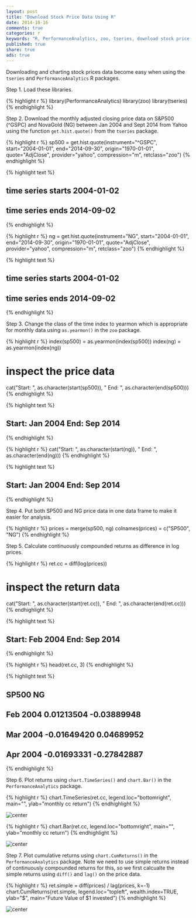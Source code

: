 ```yaml
---
layout: post
title: "Download Stock Price Data Using R"
date: 2014-10-16
comments: true
categories: r
keywords: "R, PerformanceAnalytics, zoo, tseries, download stock price data using R, analyze stock price data using R"
published: true
share: true
ads: true
---
```


Downloading and charting stock prices data become easy when using the `tseries` and `PerformanceAnalytics` R packages. 

Step 1. Load these libraries.

{% highlight r %}
library(PerformanceAnalytics)
library(zoo)
library(tseries)
{% endhighlight %}

Step 2. Download the monthly adjusted closing price data on S&P500 (^GSPC) and NovaGold (NG) between Jan 2004 and Sept 2014 from Yahoo using the function `get.hist.quote()` from the `tseries` package.

{% highlight r %}
sp500 = get.hist.quote(instrument="^GSPC", start="2004-01-01", 
                       end="2014-09-30", origin="1970-01-01",
                       quote="AdjClose", provider="yahoo", 
                       compression="m", retclass="zoo")
{% endhighlight %}



{% highlight text %}
## time series starts 2004-01-02
## time series ends   2014-09-02
{% endhighlight %}



{% highlight r %}
ng = get.hist.quote(instrument="NG", start="2004-01-01", 
                    end="2014-09-30", origin="1970-01-01",
                    quote="AdjClose", provider="yahoo", 
                    compression="m", retclass="zoo")
{% endhighlight %}



{% highlight text %}
## time series starts 2004-01-02
## time series ends   2014-09-02
{% endhighlight %}

Step 3. Change the class of the time index to yearmon which is appropriate for monthly data using `as.yearmon()` in the `zoo` package.  

{% highlight r %}
index(sp500) = as.yearmon(index(sp500))
index(ng) = as.yearmon(index(ng))

# inspect the price data
cat("Start: ", as.character(start(sp500)), "  End: ", as.character(end(sp500)))
{% endhighlight %}



{% highlight text %}
## Start:  Jan 2004   End:  Sep 2014
{% endhighlight %}



{% highlight r %}
cat("Start: ", as.character(start(ng)), "  End: ", as.character(end(ng)))
{% endhighlight %}



{% highlight text %}
## Start:  Jan 2004   End:  Sep 2014
{% endhighlight %}

Step 4. Put both SP500 and NG price data in one data frame to make it easier for analysis.

{% highlight r %}
prices = merge(sp500, ng)
colnames(prices) = c("SP500", "NG")
{% endhighlight %}

Step 5. Calculate continuously compounded returns as difference in log prices.

{% highlight r %}
ret.cc = diff(log(prices))

# inspect the return data
cat("Start: ", as.character(start(ret.cc)), "  End: ", as.character(end(ret.cc)))
{% endhighlight %}



{% highlight text %}
## Start:  Feb 2004   End:  Sep 2014
{% endhighlight %}



{% highlight r %}
head(ret.cc, 3)
{% endhighlight %}



{% highlight text %}
##                SP500          NG
## Feb 2004  0.01213504 -0.03889948
## Mar 2004 -0.01649420  0.04689952
## Apr 2004 -0.01693331 -0.27842887
{% endhighlight %}

Step 6. Plot returns using `chart.TimeSeries()` and `chart.Bar()` in the `PerformanceAnalytics` package. 

{% highlight r %}
chart.TimeSeries(ret.cc, legend.loc="bottomright", main="", 
                 ylab="monthly cc return") 
{% endhighlight %}

![center](/../figs/2014-10-16-download-stock-price-data-using-r/unnamed-chunk-6-1.png)

{% highlight r %}
chart.Bar(ret.cc, legend.loc="bottomright", main="", 
          ylab="monthly cc return")
{% endhighlight %}

![center](/../figs/2014-10-16-download-stock-price-data-using-r/unnamed-chunk-6-2.png)

Step 7. Plot cumulative returns using `chart.CumReturns()` in the `PerformanceAnalytics` package. 
Note we need to use simple returns instead of continuously compounded returns for this, so we first calcualte the simple returns using `diff()` and `lag()` on the price data.

{% highlight r %}
ret.simple = diff(prices) / lag(prices, k=-1)
chart.CumReturns(ret.simple, legend.loc="topleft", wealth.index=TRUE, 
                 ylab="$", main="Future Value of $1 invested")
{% endhighlight %}

![center](/../figs/2014-10-16-download-stock-price-data-using-r/unnamed-chunk-7-1.png)

